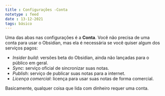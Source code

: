 ```yaml
---
title : Configurações -Conta
notetype : feed
date : 13-12-2021
tags: básico
---
```


Uma das abas nas configurações é a **Conta**. Você não precisa de uma conta para usar o Obsidian, mas ela é necessária se você quiser algum dos serviços pagos:

- *Insider build*: versões beta do Obsidian, ainda não lançadas para o público em geral.
- *Sync*: serviço oficial de sincronizar suas notas.
- *Publish*: serviço de publicar suas notas para a internet.
- *Licença comercial*: licença para usar suas notas de forma comercial.

Basicamente, qualquer coisa que lida com dinheiro requer uma conta.